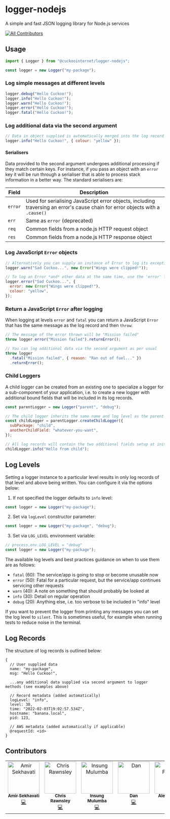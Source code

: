 # logger-nodejs
A simple and fast JSON logging library for Node.js services

<!-- ALL-CONTRIBUTORS-BADGE:START - Do not remove or modify this section -->
[![All Contributors](https://img.shields.io/badge/all_contributors-5-orange.svg?style=flat-square)](#contributors-)
<!-- ALL-CONTRIBUTORS-BADGE:END -->

## Usage

```javascript
import { Logger } from "@cuckoointernet/logger-nodejs";

const logger = new Logger("my-package");
```

### Log simple messages at different levels

```javascript
logger.debug("Hello Cuckoo!");
logger.info("Hello Cuckoo!");
logger.warn("Hello Cuckoo!");
logger.error("Hello Cuckoo!");
logger.fatal("Hello Cuckoo!");
```

### Log additional data via the second argument

```javascript
// Data in object supplied is automatically merged into the log record
logger.info("Hello Cuckoo!", { colour: "yellow" });
```

#### Serialisers

Data provided to the second argument undergoes additional processing if they match certain keys. For instance, if you pass an object with an `error` key it will be run through a serialiser that is able to process stack information in a better way. The standard serialisers are:

| Field   | Description                                                                                                                    |
| ------- | ------------------------------------------------------------------------------------------------------------------------------ |
| `error` | Used for serialising JavaScript error objects, including traversing an error's cause chain for error objects with a `.cause()` |
| `err`   | Same as `error` (deprecated)                                                                                                   |
| `req`   | Common fields from a node.js HTTP request object                                                                               |
| `res`   | Common fields from a node.js HTTP response object                                                                              |

### Log JavaScript `Error` objects

```javascript
// Alternatively you can supply an instance of Error to log its exception details via the second argument
logger.warn("Sad Cuckoo...", new Error("Wings were clipped!"));

// To log an Error *and* other data at the same time, use the 'error' field name
logger.error("Sad Cuckoo...", {
  error: new Error("Wings were clipped!"),
  colour: "yellow",
});
```

### Return a JavaScript `Error` after logging

When logging at levels `error` and `fatal` you can return a JavaScript `Error` that has the same message as the log record and then `throw`:

```javascript
// The message of the error thrown will be "Mission failed"
throw logger.error("Mission failed").returnError();

// You can log additional data via the second argument as per usual
throw logger
  .fatal("Mission failed", { reason: "Ran out of fuel..." })
  .returnError();
```

### Child Loggers

A child logger can be created from an existing one to specialize a logger for a sub-component of your application, i.e. to create a new logger with additional bound fields that will be included in its log records.

```javascript
const parentLogger = new Logger("parent", "debug");

// The child logger inherits the same name and log level as the parent
const childLogger = parentLogger.createChildLogger({
  subPackage: "child",
  anotherChildField: "whatever-you-want",
});

// All log records will contain the two additional fields setup at initialisation, ie: subPackage & anotherChildField
childLogger.info("Hello from child");
```

## Log Levels

Setting a logger instance to a particular level results in only log records of that level and above being written. You can configure it via the options below:

1. If not specified the logger defaults to `info` level:

```javascript
const logger = new Logger("my-package");
```

2. Set via `logLevel` constructor parameter:

```javascript
const logger = new Logger("my-package", "debug");
```

3. Set via `LOG_LEVEL` environment variable:

```javascript
// process.env.LOG_LEVEL = "debug"
const logger = new Logger("my-package");
```

The available log levels and best practices guidance on when to use them are as follows:

- `fatal` (60): The service/app is going to stop or become unusable now
- `error` (50): Fatal for a particular request, but the service/app continues servicing other requests
- `warn` (40): A note on something that should probably be looked at
- `info` (30): Detail on regular operation
- `debug` (20): Anything else, i.e. too verbose to be included in "info" level

If you want to prevent the logger from printing any messages you can set the log level to `silent`. This is sometimes useful, for example when running tests to reduce noise in the terminal.

## Log Records

The structure of log records is outlined below:

```
{
  // User supplied data
  name: "my-package",
  msg: "Hello Cuckoo!",

  ...any additional data supplied via second argument to logger methods (see examples above)

  // Record metadata (added automatically)
  logLevel: "info",
  level: 30,
  time: "2022-02-03T19:02:57.534Z",
  hostname: "banana.local",
  pid: 123,

  // AWS metadata (added automatically if applicable)
  @requestId: <id>
}
```

## Contributors

<!-- ALL-CONTRIBUTORS-LIST:START - Do not remove or modify this section -->
<!-- prettier-ignore-start -->
<!-- markdownlint-disable -->
<table>
  <tbody>
    <tr>
      <td align="center" valign="top" width="14.28%"><a href="https://github.com/sekhavati"><img src="https://avatars.githubusercontent.com/u/16732873?v=4?s=100" width="100px;" alt="Amir Sekhavati"/><br /><sub><b>Amir Sekhavati</b></sub></a><br /><a href="https://github.com/cuckoointernet/logger-nodejs/commits?author=sekhavati" title="Code">💻</a></td>
      <td align="center" valign="top" width="14.28%"><a href="https://github.com/casr"><img src="https://avatars.githubusercontent.com/u/566719?v=4?s=100" width="100px;" alt="Chris Rawnsley"/><br /><sub><b>Chris Rawnsley</b></sub></a><br /><a href="https://github.com/cuckoointernet/logger-nodejs/commits?author=casr" title="Code">💻</a></td>
      <td align="center" valign="top" width="14.28%"><a href="https://github.com/InsungMulumba"><img src="https://avatars.githubusercontent.com/u/48129301?v=4?s=100" width="100px;" alt="Insung Mulumba"/><br /><sub><b>Insung Mulumba</b></sub></a><br /><a href="https://github.com/cuckoointernet/logger-nodejs/commits?author=InsungMulumba" title="Code">💻</a></td>
      <td align="center" valign="top" width="14.28%"><a href="https://github.com/dmsolutionz"><img src="https://avatars.githubusercontent.com/u/12456115?v=4?s=100" width="100px;" alt="Dan"/><br /><sub><b>Dan</b></sub></a><br /><a href="https://github.com/cuckoointernet/logger-nodejs/commits?author=dmsolutionz" title="Code">💻</a></td>
      <td align="center" valign="top" width="14.28%"><a href="https://twitter.com/afenton90"><img src="https://avatars.githubusercontent.com/u/8963736?v=4?s=100" width="100px;" alt="Alex Fenton"/><br /><sub><b>Alex Fenton</b></sub></a><br /><a href="https://github.com/cuckoointernet/logger-nodejs/commits?author=afenton90" title="Code">💻</a></td>
    </tr>
  </tbody>
</table>

<!-- markdownlint-restore -->
<!-- prettier-ignore-end -->

<!-- ALL-CONTRIBUTORS-LIST:END -->
<!-- prettier-ignore-start -->
<!-- markdownlint-disable -->

<!-- markdownlint-restore -->
<!-- prettier-ignore-end -->

<!-- ALL-CONTRIBUTORS-LIST:END -->

